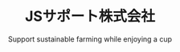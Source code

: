 ---
title: "JSサポート株式会社"
subtitle: Support sustainable farming while enjoying a cup
image: /img/home-jumbotron.jpg
main:
    alt: "JS"
    image: top_banner.jpg
business:
    heading: Why Kaldi?
    text: "Kaldi is the coffee store for everyone who believes that great coffee shouldn't just taste good, it should do good too. We source all of our beans directly from small scale sustainable farmers and make sure part of the profits are reinvested in their communities."
intro:
    heading: "What we offer"
    item:
        - image: img/aaa.jpg
          text: "aaa"
        - image: img/aaa.jpg
          text: "aaa"
        - image: img/aaa.jpg
          text: "aaa"
subsidy:
    heading: Our values
    text: Coffee is an amazing part of human culture but it has a dark side too – one of colonialism and mindless abuse of natural resources and human lives. We want to turn this around and return the coffee trade to the drink’s exhilarating, empowering and unifying nature.
company:
    heading: Our values
    text: Coffee is an amazing part of human culture but it has a dark side too – one of colonialism and mindless abuse of natural resources and human lives. We want to turn this around and return the coffee trade to the drink’s exhilarating, empowering and unifying nature.
---